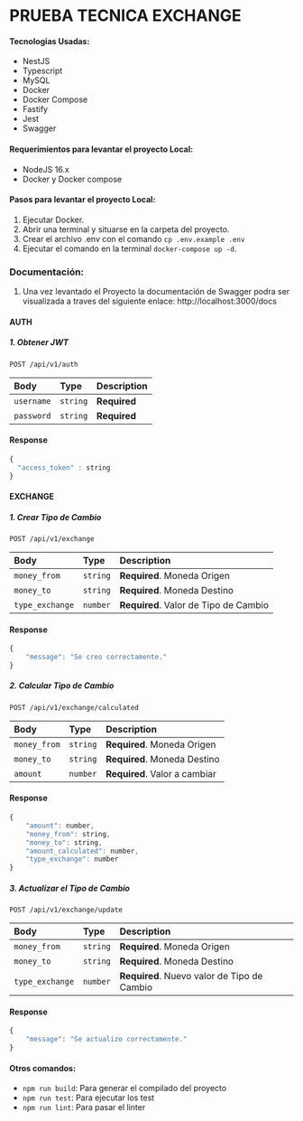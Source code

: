 # PRUEBA TECNICA EXCHANGE

#### Tecnologias Usadas:

- NestJS
- Typescript
- MySQL
- Docker
- Docker Compose
- Fastify
- Jest
- Swagger

#### Requerimientos para levantar el proyecto Local:

- NodeJS 16.x
- Docker y Docker compose

#### Pasos para levantar el proyecto Local:

1. Ejecutar Docker.
2. Abrir una terminal y situarse en la carpeta del proyecto.
3. Crear el archivo .env con el comando `cp .env.example .env`
4. Ejecutar el comando en la terminal `docker-compose up -d`.

### Documentación:

1. Una vez levantado el Proyecto la documentación de Swagger podra ser visualizada a traves del siguiente enlace: http://localhost:3000/docs

#### AUTH

##### 1. Obtener JWT

```http
POST /api/v1/auth
```

| Body | Type | Description |
| :--- | :--- | :--- |
| `username` | `string` | **Required** |
| `password` | `string` | **Required** |

#### Response

```javascript
{
  "access_token" : string
}
```

#### EXCHANGE

##### 1. Crear Tipo de Cambio

```http
POST /api/v1/exchange
```

| Body | Type | Description |
| :--- | :--- | :--- |
| `money_from` | `string` | **Required**. Moneda Origen |
| `money_to` | `string` | **Required**. Moneda Destino |
| `type_exchange` | `number` | **Required**. Valor de Tipo de Cambio |

#### Response

```javascript
{
	"message": "Se creo correctamente."
}
```

##### 2. Calcular Tipo de Cambio

```http
POST /api/v1/exchange/calculated
```

| Body | Type | Description |
| :--- | :--- | :--- |
| `money_from` | `string` | **Required**. Moneda Origen |
| `money_to` | `string` | **Required**. Moneda Destino |
| `amount` | `number` | **Required**. Valor a cambiar |

#### Response

```javascript
{
	"amount": number,
	"money_from": string,
	"money_to": string,
	"amount_calculated": number,
	"type_exchange": number
}
```

##### 3. Actualizar el Tipo de Cambio

```http
POST /api/v1/exchange/update
```

| Body | Type | Description |
| :--- | :--- | :--- |
| `money_from` | `string` | **Required**. Moneda Origen |
| `money_to` | `string` | **Required**. Moneda Destino |
| `type_exchange` | `number` | **Required**. Nuevo valor de Tipo de Cambio |

#### Response

```javascript
{
	"message": "Se actualizo correctamente."
}
```

#### Otros comandos:

- `npm run build`: Para generar el compilado del proyecto
- `npm run test`: Para ejecutar los test
- `npm run lint`: Para pasar el linter
